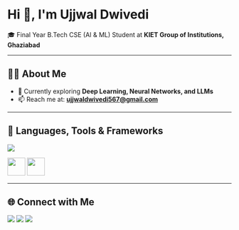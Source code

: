 # Hi 👋, I'm Ujjwal Dwivedi  

🎓 Final Year B.Tech CSE (AI & ML) Student at **KIET Group of Institutions, Ghaziabad**  

---

## 👩‍💻 About Me  
- 🌱 Currently exploring **Deep Learning, Neural Networks, and LLMs**  
- 📫 Reach me at: **ujjwaldwivedi567@gmail.com**  

---

## 🚀 Languages, Tools & Frameworks  
<p>
<img src="https://skillicons.dev/icons?i=arduino,aws,c,cpp,css,docker,express,figma,flask,git,heroku,html,java,js,linux,matlab,mongodb,mysql,nodejs,opencv,oracle,postgres,python,pytorch,react,sklearn,seaborn,tailwind,tensorflow,anaconda,dotnet,kubernetes,bootstrap,android,streamlit" />
</p>

<p>
<img src="https://huggingface.co/datasets/huggingface/brand-assets/resolve/main/hf-logo.png" width="40" />  
<img src="https://raw.githubusercontent.com/hwchase17/langchain/master/docs/static/img/langchain.png" width="40" />  
</p>

---

## 🌐 Connect with Me  
<p>
<a href="https://linkedin.com/in/ujjwaldwivedi45" target="_blank"><img src="https://skillicons.dev/icons?i=linkedin" /></a>
<a href="mailto:ujjwaldwivedi567@gmail.com"><img src="https://skillicons.dev/icons?i=gmail" /></a>
<a href="https://leetcode.com/u/Ujjwaldw/" target="_blank"><img src="https://skillicons.dev/icons?i=leetcode" /></a>
</p>

